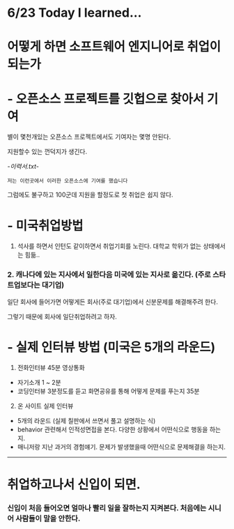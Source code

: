 # 6/23 Today I learned...

# 어떻게 하면 소프트웨어 엔지니어로 취업이 되는가

# - 오픈소스 프로젝트를 깃헙으로 찾아서 기여

별이 몇천개있는 오픈소스 프로젝트에서도 기여자는 몇명 안된다.

지원할수 있는 껀덕지가 생긴다. 

<em>-이력서.txt-</em>

`저는 이런곳에서 이러한 오픈소스에 기여를 했습니다` 


그럼에도 불구하고 100군데 지원을 할정도로 첫 취업은 쉽지 않다.

# - 미국취업방법
1. 석사를 하면서 인턴도 같이하면서 취업기회를 노린다. 대학교 학위가 없는 상태에서는 힘듦..

### 2. 캐나다에 있는 지사에서 일한다음 미국에 있는 지사로 옮긴다. (주로 스타트업보다는 대기업)

일단 회사에 들어가면 어떻게든 회사(주로 대기업)에서 신분문제를 해결해주려 한다.

그렇기 때문에 회사에 일단취업하려고 하자.

# - 실제 인터뷰 방법 (미국은 5개의 라운드)

1. 전화인터뷰 45분 영상통화

- 자기소개 1 ~ 2분
- 코딩인터뷰 3분정도를 듣고 화면공유를 통해 어떻게 문제를 푸는지 35분

2. 온 사이트 실제 인터뷰 

- 5개의 라운드 (실제 칠판에서 쓰면서 풀고 설명하는 식)
- behavior 관련해서 인적성면접을 본다. 다양한 상황에서 어떤식으로 행동을 하는지.
- 매니저랑 지난 과거의 경험얘기. 문제가 발생했을때 어떤식으로 문제해결을 하는지.


---
# 취업하고나서 신입이 되면.

### 신입이 처음 들어오면 얼마나 빨리 일을 잘하는지 지켜본다. 처음에는 시니어 사람들이 말을 안한다.

